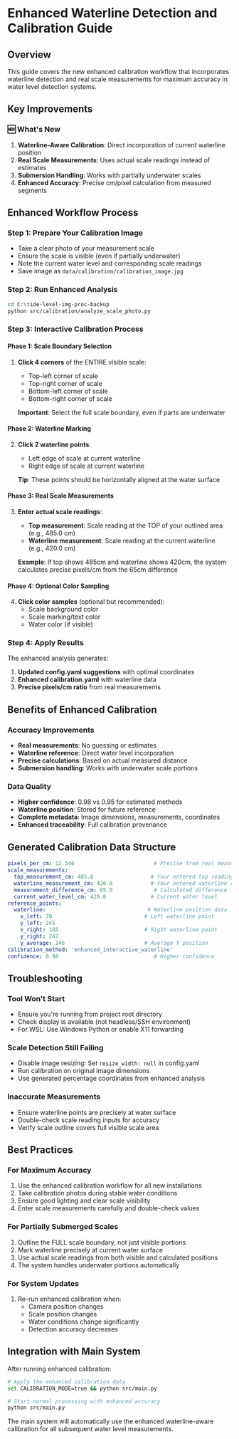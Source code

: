 # Enhanced Waterline Detection and Calibration Guide

## Overview

This guide covers the new enhanced calibration workflow that incorporates waterline detection and real scale measurements for maximum accuracy in water level detection systems.

## Key Improvements

### 🆕 What's New

1. **Waterline-Aware Calibration**: Direct incorporation of current waterline position
2. **Real Scale Measurements**: Uses actual scale readings instead of estimates
3. **Submersion Handling**: Works with partially underwater scales
4. **Enhanced Accuracy**: Precise cm/pixel calculation from measured segments

## Enhanced Workflow Process

### Step 1: Prepare Your Calibration Image

- Take a clear photo of your measurement scale
- Ensure the scale is visible (even if partially underwater)
- Note the current water level and corresponding scale readings
- Save image as `data/calibration/calibration_image.jpg`

### Step 2: Run Enhanced Analysis

```bash
cd C:\tide-level-img-proc-backup
python src/calibration/analyze_scale_photo.py
```

### Step 3: Interactive Calibration Process

#### Phase 1: Scale Boundary Selection
1. **Click 4 corners** of the ENTIRE visible scale:
   - Top-left corner of scale
   - Top-right corner of scale  
   - Bottom-left corner of scale
   - Bottom-right corner of scale
   
   **Important**: Select the full scale boundary, even if parts are underwater

#### Phase 2: Waterline Marking
2. **Click 2 waterline points**:
   - Left edge of scale at current waterline
   - Right edge of scale at current waterline
   
   **Tip**: These points should be horizontally aligned at the water surface

#### Phase 3: Real Scale Measurements
3. **Enter actual scale readings**:
   - **Top measurement**: Scale reading at the TOP of your outlined area (e.g., 485.0 cm)
   - **Waterline measurement**: Scale reading at the current waterline (e.g., 420.0 cm)
   
   **Example**: If top shows 485cm and waterline shows 420cm, the system calculates precise pixels/cm from the 65cm difference

#### Phase 4: Optional Color Sampling
4. **Click color samples** (optional but recommended):
   - Scale background color
   - Scale marking/text color
   - Water color (if visible)

### Step 4: Apply Results

The enhanced analysis generates:

1. **Updated config.yaml suggestions** with optimal coordinates
2. **Enhanced calibration.yaml** with waterline data
3. **Precise pixels/cm ratio** from real measurements

## Benefits of Enhanced Calibration

### Accuracy Improvements

- **Real measurements**: No guessing or estimates
- **Waterline reference**: Direct water level incorporation  
- **Precise calculations**: Based on actual measured distance
- **Submersion handling**: Works with underwater scale portions

### Data Quality

- **Higher confidence**: 0.98 vs 0.95 for estimated methods
- **Waterline position**: Stored for future reference
- **Complete metadata**: Image dimensions, measurements, coordinates
- **Enhanced traceability**: Full calibration provenance

## Generated Calibration Data Structure

```yaml
pixels_per_cm: 12.546                         # Precise from real measurements
scale_measurements:
  top_measurement_cm: 485.0                  # Your entered top reading
  waterline_measurement_cm: 420.0            # Your entered waterline reading  
  measurement_difference_cm: 65.0             # Calculated difference
  current_water_level_cm: 420.0              # Current water level
reference_points:
  waterline:                                # Waterline position data
    x_left: 78                             # Left waterline point
    y_left: 245                            
    x_right: 185                           # Right waterline point
    y_right: 247
    y_average: 246                         # Average Y position
calibration_method: 'enhanced_interactive_waterline'
confidence: 0.98                              # Higher confidence
```

## Troubleshooting

### Tool Won't Start
- Ensure you're running from project root directory
- Check display is available (not headless/SSH environment)
- For WSL: Use Windows Python or enable X11 forwarding

### Scale Detection Still Failing
- Disable image resizing: Set `resize_width: null` in config.yaml
- Run calibration on original image dimensions
- Use generated percentage coordinates from enhanced analysis

### Inaccurate Measurements
- Ensure waterline points are precisely at water surface
- Double-check scale reading inputs for accuracy
- Verify scale outline covers full visible scale area

## Best Practices

### For Maximum Accuracy
1. Use the enhanced calibration workflow for all new installations
2. Take calibration photos during stable water conditions
3. Ensure good lighting and clear scale visibility
4. Enter scale measurements carefully and double-check values

### For Partially Submerged Scales
1. Outline the FULL scale boundary, not just visible portions
2. Mark waterline precisely at current water surface
3. Use actual scale readings from both visible and calculated positions
4. The system handles underwater portions automatically

### For System Updates
1. Re-run enhanced calibration when:
   - Camera position changes
   - Scale position changes  
   - Water conditions change significantly
   - Detection accuracy decreases

## Integration with Main System

After running enhanced calibration:

```bash
# Apply the enhanced calibration data
set CALIBRATION_MODE=true && python src/main.py

# Start normal processing with enhanced accuracy
python src/main.py
```

The main system will automatically use the enhanced waterline-aware calibration for all subsequent water level measurements.